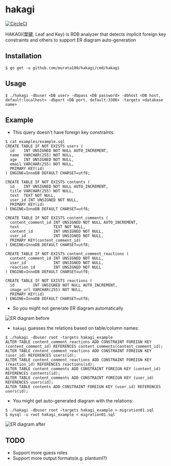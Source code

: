 # hakagi

[![CircleCI](https://circleci.com/gh/murata100/hakagi.svg?style=svg)](https://circleci.com/gh/murata100/hakagi)

HAKAGI(葉鍵, Leaf and Key) is RDB analyzer that detects implicit foreign key constraints and others to support ER diagram auto-generation

## Installation

```
$ go get -u github.com/murata100/hakagi/cmd/hakagi
```

## Usage

```
$ ./hakagi -dbuser <DB user> -dbpass <DB password> -dbhost <DB host, default:localhost> -dbport <DB port, default:3306> -targets <database name>
```

## Example

- This query doesn't have foreign key constraints:

```
$ cat examples/example.sql
CREATE TABLE IF NOT EXISTS users (
  id    INT UNSIGNED NOT NULL AUTO_INCREMENT,
  name  VARCHAR(255) NOT NULL,
  age   INT UNSIGNED NOT NULL,
  email VARCHAR(255) NOT NULL,
  PRIMARY KEY(id)
) ENGINE=InnoDB DEFAULT CHARSET=utf8;

CREATE TABLE IF NOT EXISTS contents (
  id    INT UNSIGNED NOT NULL AUTO_INCREMENT,
  title VARCHAR(255) NOT NULL,
  text  TEXT NOT NULL,
  user_id INT UNSIGNED NOT NULL,
  PRIMARY KEY(id)
) ENGINE=InnoDB DEFAULT CHARSET=utf8;

CREATE TABLE IF NOT EXISTS content_comments (
  content_comment_id INT UNSIGNED NOT NULL AUTO_INCREMENT,
  text               TEXT NOT NULL,
  content_id         INT UNSIGNED NOT NULL,
  user_id            INT UNSIGNED NOT NULL,
  PRIMARY KEY(content_comment_id)
) ENGINE=InnoDB DEFAULT CHARSET=utf8;

CREATE TABLE IF NOT EXISTS content_comment_reactions (
  content_comment_id INT UNSIGNED NOT NULL,
  user_id            INT UNSIGNED NOT NULL,
  reaction_id        INT UNSIGNED NOT NULL
) ENGINE=InnoDB DEFAULT CHARSET=utf8;

CREATE TABLE IF NOT EXISTS reactions (
  id        INT UNSIGNED NOT NULL AUTO_INCREMENT,
  image_url VARCHAR(255) NOT NULL,
  PRIMARY KEY(id)
) ENGINE=InnoDB DEFAULT CHARSET=utf8;
```

- So you might not generate ER diagram automatically

![ER diagram before](./images/before_er.png)

- `hakagi` guesses the relations based on table/column names:

```
$ ./hakagi -dbuser root -targets hakagi_example
ALTER TABLE content_comment_reactions ADD CONSTRAINT FOREIGN KEY (content_comment_id) REFERENCES content_comments(content_comment_id);
ALTER TABLE content_comment_reactions ADD CONSTRAINT FOREIGN KEY (user_id) REFERENCES users(id);
ALTER TABLE content_comment_reactions ADD CONSTRAINT FOREIGN KEY (reaction_id) REFERENCES reactions(id);
ALTER TABLE content_comments ADD CONSTRAINT FOREIGN KEY (content_id) REFERENCES contents(id);
ALTER TABLE content_comments ADD CONSTRAINT FOREIGN KEY (user_id) REFERENCES users(id);
ALTER TABLE contents ADD CONSTRAINT FOREIGN KEY (user_id) REFERENCES users(id);
```

- You might get auto-generated diagram with the relations:

```
$ ./hakagi -dbuser root -targets hakagi_example > migration01.sql
$ mysql -u root hakagi_example < migration01.sql
```

![ER diagram after](./images/after_er.png)

## TODO

- Support more guess roles
- Support more output formats(e.g. plantuml?)
